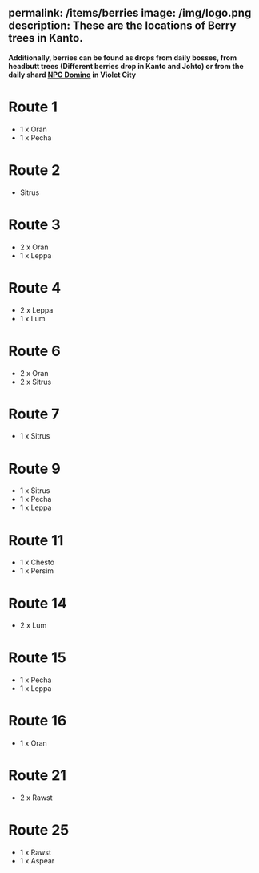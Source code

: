 permalink: /items/berries
image: /img/logo.png
description: These are the locations of Berry trees in Kanto.
---
**Additionally, berries can be found as drops from daily bosses, from headbutt trees (Different berries drop in Kanto and Johto) or from the daily shard [NPC Domino](/img/items/Shard.png) in Violet City**

# Route 1
* 1 x Oran
* 1 x Pecha

# Route 2
* Sitrus

# Route 3
* 2 x Oran
* 1 x Leppa

# Route 4
* 2 x Leppa
* 1 x Lum

# Route 6
* 2 x Oran
* 2 x Sitrus

# Route 7
* 1 x Sitrus

# Route 9
* 1 x Sitrus
* 1 x Pecha
* 1 x Leppa

# Route 11
* 1 x Chesto
* 1 x Persim

# Route 14
* 2 x Lum

# Route 15
* 1 x Pecha
* 1 x Leppa

# Route 16
* 1 x Oran

# Route 21
* 2 x Rawst

# Route 25
* 1 x Rawst
* 1 x Aspear